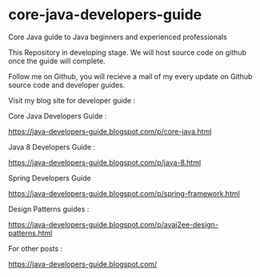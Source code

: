 # core-java-developers-guide
Core Java guide to Java beginners and experienced professionals


This Repository in developing stage. We will host source code on github once the guide will complete.

Follow me on Github, you will recieve a mail of my every update on Github source code and developer guides.

Visit my blog site for developer guide :

Core Java Developers Guide :

https://java-developers-guide.blogspot.com/p/core-java.html

Java 8 Developers Guide :

https://java-developers-guide.blogspot.com/p/java-8.html

Spring Developers Guide

https://java-developers-guide.blogspot.com/p/spring-framework.html

Design Patterns guides :

https://java-developers-guide.blogspot.com/p/avaj2ee-design-patterns.html

For other posts :

https://java-developers-guide.blogspot.com/
